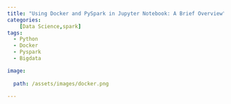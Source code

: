 ```yaml
---
title: "Using Docker and PySpark in Jupyter Notebook: A Brief Overview"
categories:
    [Data Science,spark]
tags:
  - Python
  - Docker
  - Pyspark
  - Bigdata

image:
 
  path: /assets/images/docker.png

---
```

